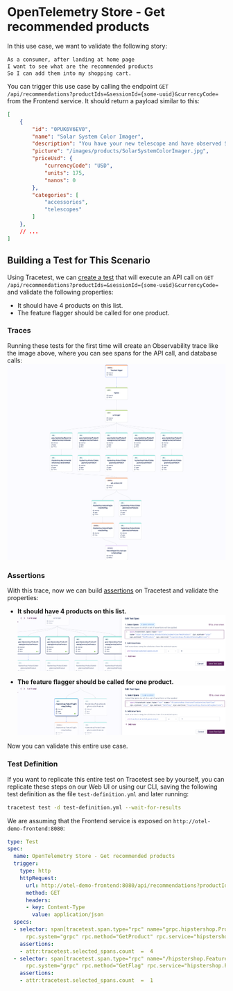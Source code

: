 # OpenTelemetry Store - Get recommended products

In this use case, we want to validate the following story:

```
As a consumer, after landing at home page
I want to see what are the recommended products
So I can add them into my shopping cart.
```

You can trigger this use case by calling the endpoint `GET /api/recommendations?productIds=&sessionId={some-uuid}&currencyCode=` from the Frontend service. It should return a payload similar to this:
```json
[
    {
        "id": "0PUK6V6EV0",
        "name": "Solar System Color Imager",
        "description": "You have your new telescope and have observed Saturn and Jupiter. Now you're ready to take the next step and start imaging them. But where do you begin? The NexImage 10 Solar System Imager is the perfect solution.",
        "picture": "/images/products/SolarSystemColorImager.jpg",
        "priceUsd": {
            "currencyCode": "USD",
            "units": 175,
            "nanos": 0
        },
        "categories": [
            "accessories",
            "telescopes"
        ]
    },
    // ...
]
```

## Building a Test for This Scenario

Using Tracetest, we can [create a test](../../../web-ui/creating-tests.md) that will execute an API call on `GET /api/recommendations?productIds=&sessionId={some-uuid}&currencyCode=` and validate the following properties:
- It should have 4 products on this list.
- The feature flagger should be called for one product.

### Traces

Running these tests for the first time will create an Observability trace like the image above, where you can see spans for the API call, and database calls:
![](../images/get-recommended-products-trace.png)

### Assertions

With this trace, now we can build [assertions](../../../concepts/assertions.md) on Tracetest and validate the properties:

- **It should have 4 products on this list.**
![](../images/get-recommended-products-get-product-test-spec.png)

- **The feature flagger should be called for one product.**
![](../images/get-recommended-products-feature-flagger-test-spec.png)

Now you can validate this entire use case.

### Test Definition

If you want to replicate this entire test on Tracetest see by yourself, you can replicate these steps on our Web UI or using our CLI, saving the following test definition as the file `test-definition.yml` and later running:

```sh
tracetest test -d test-definition.yml --wait-for-results
```

We are assuming that the Frontend service is exposed on `http://otel-demo-frontend:8080`:

```yaml
type: Test
spec:
  name: OpenTelemetry Store - Get recommended products
  trigger:
    type: http
    httpRequest:
      url: http://otel-demo-frontend:8080/api/recommendations?productIds=&sessionId=8c0465e2-32bb-4ecb-a9c8-5a2861629ff1&currencyCode=
      method: GET
      headers:
      - key: Content-Type
        value: application/json
  specs:
  - selector: span[tracetest.span.type="rpc" name="grpc.hipstershop.ProductCatalogService/GetProduct"
      rpc.system="grpc" rpc.method="GetProduct" rpc.service="hipstershop.ProductCatalogService"]
    assertions:
    - attr:tracetest.selected_spans.count  =  4
  - selector: span[tracetest.span.type="rpc" name="/hipstershop.FeatureFlagService/GetFlag"
      rpc.system="grpc" rpc.method="GetFlag" rpc.service="hipstershop.FeatureFlagService"]
    assertions:
    - attr:tracetest.selected_spans.count  =  1
```
